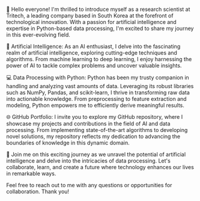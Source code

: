 👋 Hello everyone! I'm thrilled to introduce myself as a research scientist at Tritech, a leading company based in South Korea at the forefront of technological innovation. With a passion for artificial intelligence and expertise in Python-based data processing, I'm excited to share my journey in this ever-evolving field.

🧠 Artificial Intelligence: As an AI enthusiast, I delve into the fascinating realm of artificial intelligence, exploring cutting-edge techniques and algorithms. From machine learning to deep learning, I enjoy harnessing the power of AI to tackle complex problems and uncover valuable insights.

💻 Data Processing with Python: Python has been my trusty companion in handling and analyzing vast amounts of data. Leveraging its robust libraries such as NumPy, Pandas, and scikit-learn, I thrive in transforming raw data into actionable knowledge. From preprocessing to feature extraction and modeling, Python empowers me to efficiently derive meaningful results.

🌐 GitHub Portfolio: I invite you to explore my GitHub repository, where I showcase my projects and contributions in the field of AI and data processing. From implementing state-of-the-art algorithms to developing novel solutions, my repository reflects my dedication to advancing the boundaries of knowledge in this dynamic domain.

🚀 Join me on this exciting journey as we unravel the potential of artificial intelligence and delve into the intricacies of data processing. Let's collaborate, learn, and create a future where technology enhances our lives in remarkable ways.

Feel free to reach out to me with any questions or opportunities for collaboration. Thank you!
